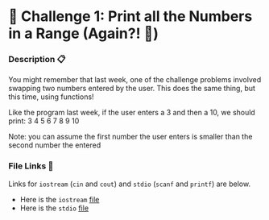 # 🔢 Challenge 1: Print all the Numbers in a Range \(Again?! 🤯\)

### Description 📋

You might remember that last week, one of the challenge problems involved swapping two numbers entered by the user. This does the same thing, but this time, using functions!

Like the program last week, if the user enters a 3 and then a 10, we should print: 3 4 5 6 7 8 9 10

Note: you can assume the first number the user enters is smaller than the second number the entered

### File Links 📝

Links for `iostream` \(`cin` and `cout`\) and `stdio` \(`scanf` and `printf`\) are below.

* Here is the `iostream` [file](https://cplayground.com/?p=pheasant-locust-salmon)
* Here is the `stdio` [file](https://cplayground.com/?p=gorilla-parrot-mole)

